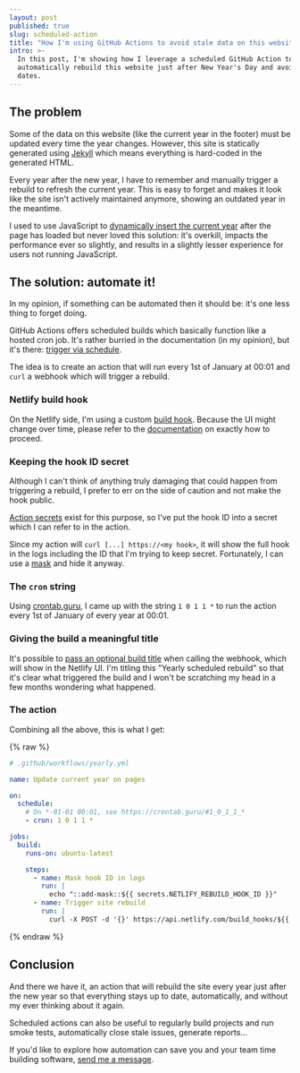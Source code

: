 ```yaml
---
layout: post
published: true
slug: scheduled-action
title: "How I'm using GitHub Actions to avoid stale data on this website"
intro: >-
  In this post, I'm showing how I leverage a scheduled GitHub Action to
  automatically rebuild this website just after New Year's Day and avoid stale
  dates.
---
```


## The problem

Some of the data on this website (like the current year in the footer) must be
updated every time the year changes. However, this site is statically generated
using [Jekyll](https://jekyllrb.com/) which means everything is hard-coded in
the generated HTML.

Every year after the new year, I have to remember and manually trigger a
rebuild to refresh the current year. This is easy to forget and makes it look
like the site isn't actively maintained anymore, showing an outdated year in
the meantime.

I used to use JavaScript to [dynamically insert the current
year](https://github.com/coaxial/hello/blob/2e31b520c486f577719f69fed1bced99f3552e65/_includes/footer.html#L4)
after the page has loaded but never loved this solution: it's overkill, impacts
the performance ever so slightly, and results in a slightly lesser experience
for users not running JavaScript.

## The solution: automate it!

In my opinion, if something can be automated then it should be: it's one less
thing to forget doing.

GitHub Actions offers scheduled builds which basically function like a hosted
cron job. It's rather burried in the documentation (in my opinion), but it's
there: [trigger via
schedule](https://docs.github.com/en/actions/using-workflows/events-that-trigger-workflows#schedule).

The idea is to create an action that will run every 1st of January at 00:01 and
`curl` a webhook which will trigger a rebuild.

### Netlify build hook

On the Netlify side, I'm using a custom [build
hook](https://docs.netlify.com/configure-builds/build-hooks/). Because the UI
might change over time, please refer to the [documentation](https://docs.netlify.com/configure-builds/build-hooks/) on exactly how to
proceed.

### Keeping the hook ID secret

Although I can't think of anything truly damaging that could happen from
triggering a rebuild, I prefer to err on the side of caution and not make the
hook public.

[Action
secrets](https://docs.github.com/en/actions/security-guides/encrypted-secrets)
exist for this purpose, so I've put the hook ID into a secret
which I can refer to in the action.

Since my action will `curl [...] https://<my hook>`, it will show the full hook
in the logs including the ID that I'm trying to keep secret. Fortunately, I can
use a
[mask](https://docs.github.com/en/actions/using-workflows/workflow-commands-for-github-actions#masking-a-value-in-a-log)
and hide it anyway.

### The `cron` string

Using [crontab.guru](https://crontab.guru/#1_0_1_1_*), I came up with the
string `1 0 1 1 *` to run the action every 1st of January of every year at
00:01.

### Giving the build a meaningful title

It's possible to [pass an optional build
title](https://docs.netlify.com/configure-builds/build-hooks/#parameters) when
calling the webhook, which will show in the Netlify UI. I'm titling this
"Yearly scheduled rebuild" so that it's clear what triggered the build and I
won't be scratching my head in a few months wondering what happened.

### The action

Combining all the above, this is what I get:

{% raw %}

```yaml
# .github/workflows/yearly.yml

name: Update current year on pages

on:
  schedule:
    # On *-01-01 00:01, see https://crontab.guru/#1_0_1_1_*
    - cron: 1 0 1 1 *

jobs:
  build:
    runs-on: ubuntu-latest

    steps:
      - name: Mask hook ID in logs
        run: |
          echo "::add-mask::${{ secrets.NETLIFY_REBUILD_HOOK_ID }}"
      - name: Trigger site rebuild
        run: |
          curl -X POST -d '{}' https://api.netlify.com/build_hooks/${{ secrets.NETLIFY_REBUILD_HOOK_ID }}?trigger_title=Yearly+scheduled+rebuild
```

{% endraw %}

## Conclusion

And there we have it, an action that will rebuild the site every year just
after the new year so that everything stays up to date, automatically, and
without my ever thinking about it again.

Scheduled actions can also be useful to regularly build projects and run smoke
tests, automatically close stale issues, generate reports...

If you'd like to explore how automation can save you and your team time
building software, [send me a message](/say_hi).
